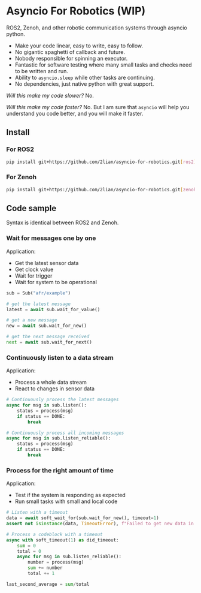 # Asyncio For Robotics (WIP)

ROS2, Zenoh, and other robotic communication systems through asyncio python.

- Make your code linear, easy to write, easy to follow.
- No gigantic spaghetti of callback and future.
- Nobody responsible for spinning an executor.
- Fantastic for software testing where many small tasks and checks need to be
  written and run.
- Ability to `asyncio.sleep` while other tasks are continuing.
- No dependencies, just native python with great support.

*Will this make my code slower?* No.

*Will this make my code faster?* No. But I am sure that `asyncio` will help you understand you code better, and you will make it faster.

## Install

### For ROS2

```bash
pip install git+https://github.com/2lian/asyncio-for-robotics.git[ros2]
```

### For Zenoh

```bash
pip install git+https://github.com/2lian/asyncio-for-robotics.git[zenoh]
```

## Code sample

Syntax is identical between ROS2 and Zenoh.

### Wait for messages one by one

Application:
- Get the latest sensor data
- Get clock value
- Wait for trigger
- Wait for system to be operational

```python
sub = Sub("afr/example")

# get the latest message
latest = await sub.wait_for_value()

# get a new message
new = await sub.wait_for_new()

# get the next message received
next = await sub.wait_for_next()
```

### Continuously listen to a data stream

Application:
- Process a whole data stream
- React to changes in sensor data

```python
# Continuously process the latest messages
async for msg in sub.listen():
    status = process(msg)
    if status == DONE:
        break

# Continuously process all incoming messages
async for msg in sub.listen_reliable():
    status = process(msg)
    if status == DONE:
        break
```

### Process for the right amount of time

Application:
- Test if the system is responding as expected
- Run small tasks with small and local code 

```python
# Listen with a timeout
data = await soft_wait_for(sub.wait_for_new(), timeout=1)
assert not isinstance(data, TimeoutError), f"Failed to get new data in under 1 second"

# Process a codeblock with a timeout
async with soft_timeout(1) as did_timeout:
    sum = 0
    total = 0
    async for msg in sub.listen_reliable():
        number = process(msg)
        sum += number
        total += 1

last_second_average = sum/total
```
